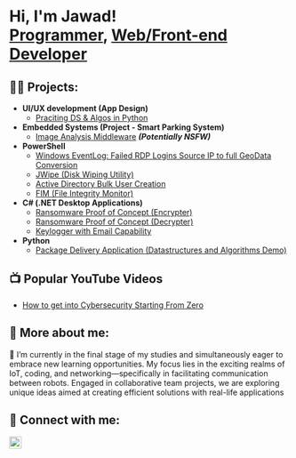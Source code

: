 <h1>Hi, I'm Jawad! <br/><a href="https://github.com/jawadjouaher">Programmer</a>, <a href="https://www.linkedin.com/in/joshmadakor/">Web/Front-end Developer</a>


<h2>👨‍💻 Projects:</h2>

- <b> UI/UX development (App Design) </b>
  - [Praciting DS & Algos in Python](https://github.com/joshmadakor1/Algorithms-Practice)
- <b> Embedded Systems (Project - Smart Parking System)</b>
  - [Image Analysis Middleware](https://github.com/joshmadakor1/4chan-Image-Analysis-Middleware-C964) <b><i>(Potentially NSFW)</b></i>
- <b>PowerShell</b>
  - [Windows EventLog: Failed RDP Logins Source IP to full GeoData Conversion](https://github.com/joshmadakor1/Sentinel-Lab)
  - [JWipe (Disk Wiping Utility)](https://github.com/joshmadakor1/Jwipe.PowerShell)
  - [Active Directory Bulk User Creation](https://github.com/joshmadakor1/AD_PS)
  - [FIM (File Integrity Monitor)](https://github.com/joshmadakor1/PowerShell-Integrity-FIM)
- <b>C# (.NET Desktop Applications)</b>
  - [Ransomware Proof of Concept (Encrypter)](https://github.com/joshmadakor1/EncrypterPOC)
  - [Ransomware Proof of Concept (Decrypter)](https://github.com/joshmadakor1/DecrypterPOC)
  - [Keylogger with Email Capability](https://github.com/joshmadakor1/Key-Logger-With-Email)
- <b>Python</b>
  - [Package Delivery Application (Datastructures and Algorithms Demo)](https://github.com/joshmadakor1/Package-Delivery-Pathfinding-Algorithm)

<h2>📺 Popular YouTube Videos</h2>

- [How to get into Cybersecurity Starting From Zero](https://www.youtube.com/watch?v=a83ASGn_V_s)
<h2> 💬 More about me:</h2>
🌱 I’m currently in the final stage of my studies and simultaneously eager to embrace new learning opportunities. My focus lies in the exciting realms of IoT, coding, and networking—specifically in facilitating communication between robots. Engaged in collaborative team projects, we are exploring unique ideas aimed at creating efficient solutions with real-life applications

<h2> 🤳 Connect with me:</h2>


[<img align="left" alt="JoshMadakor | LinkedIn" width="22px" src="https://cdn.jsdelivr.net/npm/simple-icons@v3/icons/linkedin.svg" />][linkedin]



[linkedin]: https://www.linkedin.com/in/jawadjouaher/

<!--
**joshmadakor1/joshmadakor1** is a ✨ _special_ ✨ repository because its `README.md` (this file) appears on your GitHub profile.

Here are some ideas to get you started:
🌱 I’m currently in the final stage of my studies and simultaneously eager to embrace new learning opportunities. My focus lies in the exciting realms of IoT, coding, and networking—specifically in facilitating communication between robots. Engaged in collaborative team projects, we are exploring unique ideas aimed at creating efficient solutions with real-life applications
- 🔭 I’m currently working on ...
- 🌱 I’m currently learning ...
- 👯 I’m looking to collaborate on ...
- 🤔 I’m looking for help with ...
- 💬 Ask me about ...
- 📫 How to reach me: ...
- 😄 Pronouns: ...
- ⚡ Fun fact: ...
-->
